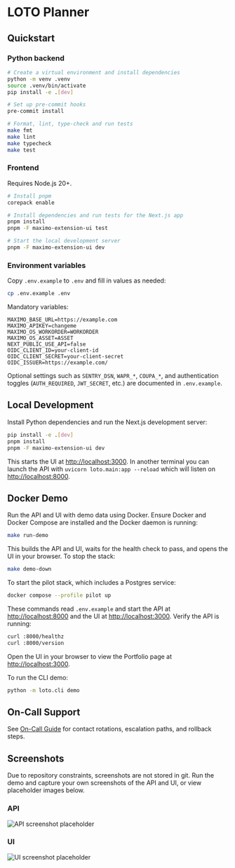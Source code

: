 # LOTO Planner

## Quickstart

### Python backend

```bash
# Create a virtual environment and install dependencies
python -m venv .venv
source .venv/bin/activate
pip install -e .[dev]

# Set up pre-commit hooks
pre-commit install

# Format, lint, type-check and run tests
make fmt
make lint
make typecheck
make test
```

### Frontend

Requires Node.js 20+.

```bash
# Install pnpm
corepack enable

# Install dependencies and run tests for the Next.js app
pnpm install
pnpm -F maximo-extension-ui test

# Start the local development server
pnpm -F maximo-extension-ui dev
```

### Environment variables

Copy `.env.example` to `.env` and fill in values as needed:

```bash
cp .env.example .env
```

Mandatory variables:

```dotenv
MAXIMO_BASE_URL=https://example.com
MAXIMO_APIKEY=changeme
MAXIMO_OS_WORKORDER=WORKORDER
MAXIMO_OS_ASSET=ASSET
NEXT_PUBLIC_USE_API=false
OIDC_CLIENT_ID=your-client-id
OIDC_CLIENT_SECRET=your-client-secret
OIDC_ISSUER=https://example.com/
```

Optional settings such as `SENTRY_DSN`, `WAPR_*`, `COUPA_*`, and
authentication toggles (`AUTH_REQUIRED`, `JWT_SECRET`, etc.) are documented in
`.env.example`.

## Local Development

Install Python dependencies and run the Next.js development server:

```bash
pip install -e .[dev]
pnpm install
pnpm -F maximo-extension-ui dev
```

This starts the UI at <http://localhost:3000>. In another terminal you can
launch the API with `uvicorn loto.main:app --reload` which will listen on
<http://localhost:8000>.

## Docker Demo

Run the API and UI with demo data using Docker. Ensure Docker and Docker Compose are installed and the Docker daemon is running:

```bash
make run-demo
```

This builds the API and UI, waits for the health check to pass, and opens the UI in your browser. To stop the stack:

```bash
make demo-down
```

To start the pilot stack, which includes a Postgres service:

```bash
docker compose --profile pilot up
```

These commands read `.env.example` and start the API at <http://localhost:8000> and the
UI at <http://localhost:3000>. Verify the API is running:

```bash
curl :8000/healthz
curl :8000/version
```

Open the UI in your browser to view the Portfolio page at
<http://localhost:3000>.

To run the CLI demo:

```bash
python -m loto.cli demo
```

## On-Call Support

See [On-Call Guide](docs/on_call.md) for contact rotations, escalation paths, and rollback steps.

## Screenshots

Due to repository constraints, screenshots are not stored in git. Run the demo and capture your own screenshots of the API and UI, or view placeholder images below.

### API

![API screenshot placeholder](https://via.placeholder.com/800x400?text=API+Screenshot)

### UI

![UI screenshot placeholder](https://via.placeholder.com/800x400?text=UI+Screenshot)
